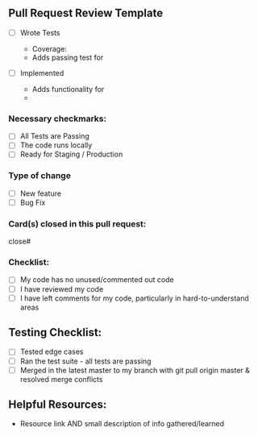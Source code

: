 ## Pull Request Review Template
- [ ] Wrote Tests
  * Coverage:
  * Adds passing test for

- [ ] Implemented
  * Adds functionality for
  *

### Necessary checkmarks:
- [ ] All Tests are Passing
- [ ] The code runs locally
- [ ] Ready for Staging / Production

### Type of change
- [ ] New feature
- [ ] Bug Fix

### Card(s) closed in this pull request:
close#

### Checklist:
- [ ] My code has no unused/commented out code
- [ ] I have reviewed my code
- [ ] I have left comments for my code, particularly in hard-to-understand areas

## Testing Checklist:
- [ ] Tested edge cases
- [ ] Ran the test suite - all tests are passing
- [ ] Merged in the latest master to my branch with git pull origin master & resolved merge conflicts

## Helpful Resources:
* Resource link AND small description of info gathered/learned
